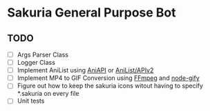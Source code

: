 # Sakuria General Purpose Bot

## TODO

- [ ] Args Parser Class
- [ ] Logger Class
- [ ] Implement AniList using [AniAPI](https://github.com/AniAPI-Team/AniAPI) or [AniList/APIv2](https://github.com/AniList/ApiV2-GraphQL-Docs)
- [ ] Implement MP4 to GIF Conversion using [FFmpeg](https://ffmpeg.org/) and [node-gify](https://github.com/tj/node-gify)
- [ ] Figure out how to keep the sakuria icons witout having to specify *.sakuria on every file
- [ ] Unit tests
